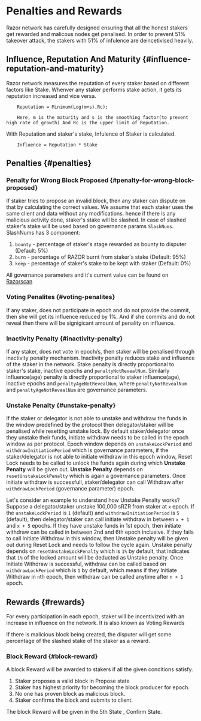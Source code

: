# Penalties and Rewards

Razor network has carefully designed ensuring that all the honest stakers get rewarded and malicous nodes get penalised. In order to prevent 51% takeover attack, the stakers with 51% of infulence are deincetivised heavily.

## Influence, Reputation And Maturity {#influence-reputation-and-maturity}

Razor network measures the reputation of every staker based on different factors like Stake. Whenver any staker performs stake action, it gets its reputation increased and vice versa.

        Reputation = Minimum(Log(m+s),Rc);

        Here, m is the maturity and s is the smoothing factor(to prevent high rate of growth) And Rc is the upper limit of Reputation.

With Reputation and staker's stake, Infulence of Staker is calculated.

        Influence = Reputation * Stake

## Penalties {#penalties}

### Penalty for Wrong Block Proposed {#penalty-for-wrong-block-proposed}

If staker tries to propose an invalid block, then any staker can dispute on that by calculating the correct values. We assume that each staker uses the same client and data without any modifications. hence if there is any malicious activity done, staker's stake will be slashed. In case of slashed staker's stake will be used based on governance params `SlashNums`. SlashNums has 3 component:

1. `bounty` - percentage of staker's stage rewarded as bounty to disputer (Default: 5%)
2. `burn` - percentage of RAZOR burnt from staker's stake (Default: 95%)
3. `keep` - percentage of staker's stake to be kept with staker (Default: 0%)

All governance parameters and it's current value can be found on [Razorscan](https://razorscan.io/governance/values)

### Voting Penalites {#voting-penalites}

If any staker, does not participate in epoch and do not provide the commit, then she will get its influence reduced by 1%. And if she commits and do not reveal then there will be signigicant amount of penality on influence.

### Inactivity Penalty {#inactivity-penalty}

If any staker, does not vote in epoch/s, then staker will be penalised through inactivity penalty mechanism. Inactivity penalty reduces stake and influence of the staker in the network. Stake penalty is directly proportional to staker's stake, inactive epochs and `penaltyNotRevealNum`. Similarly influence(age) penalty is directly proportional to staker influence(age), inactive epochs and `penaltyAgeNotRevealNum`, where `penaltyNotRevealNum` and `penaltyAgeNotRevealNum` are governance parameters.

### Unstake Penalty {#unstake-penalty}

If the staker or delegator is not able to unstake and withdraw the funds in the window predefined by the protocol then delegator/staker will be penalised while resetting unstake lock. By default staker/delegator once they unstake their funds, initiate withdraw needs to be called in the epoch window as per protocol. Epoch window depends on `unstakeLockPeriod` and `withdrawInitiationPeriod` which is governance parameters, if the staker/delegator is not able to initiate withdraw in this epoch window, Reset Lock needs to be called to unlock the funds again during which **Unstake Penalty** will be given out. **Unstake Penalty** depends on `resetUnstakeLockPenalty` which is again a governance parameters. Once initiate withdraw is successfull, staker/delegator can call Withdraw after `withdrawLockPeriod` (governance parameter) epoch.

Let's consider an example to understand how Unstake Penalty works?
Suppose a delegator/staker unstake 100,000 sRZR from staker at `x` epoch. If the `unstakeLockPeriod` is `1` (default) and `withdrawInitiationPeriod` is `5` (default), then delegator/staker can call initiate withdraw in between `x + 1` and `x + 5` epochs. If they have unstake funds in 1st epoch, then initiate withdraw can be called in between 2nd and 6th epoch inclusive. If they fails to call Initiate Withdraw in this window, then Unstake penalty will be given out during Reset Lock and needs to follow the cycle again. Unstake penalty depends on `resetUnstakeLockPenalty` which is `1%` by default, that indicates that `1%` of the locked amount will be deducted as Unstake penalty. Once Initiate Withdraw is successful, withdraw can be called based on `withdrawLockPeriod` which is `1` by default, which means if they Initiate Withdraw in `n`th epoch, then withdraw can be called anytime after `n + 1` epoch.

## Rewards {#rewards}

For every participation in each epoch, staker will be incentivized with an increase in influence on the network. It is also known as Voting Rewards

If there is malicious block being created, the disputer will get some percentage of the slashed stake of the staker as a reward.

### Block Reward {#block-reward}

A block Reward will be awarded to stakers if all the given conditions satisfy.

1. Staker proposes a valid block in Propose state
2. Staker has highest priority for becoming the block producer for epoch.
3. No one has proven block as malicious block.
4. Staker confirms the block and submits to client.

The block Reward will be given in the 5th State , Confirm State.
